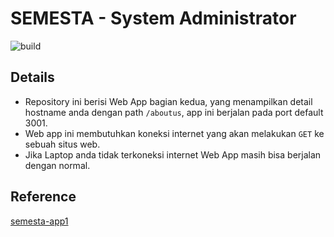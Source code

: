 # SEMESTA - System Administrator
![build](https://app.travis-ci.com/islamyakin/semesta-app2.svg?token=Atj2W1tzBfZmJuHYsvfS&branch=main)
## Details
- Repository ini berisi Web App bagian kedua, yang menampilkan detail hostname anda dengan path ```/aboutus```, app ini berjalan pada port default 3001.
- Web app ini membutuhkan koneksi internet yang akan melakukan ```GET``` ke sebuah situs web.
- Jika Laptop anda tidak terkoneksi internet Web App masih bisa berjalan dengan normal.

## Reference
[semesta-app1](https://github.com/islamyakin/semesta-app1)